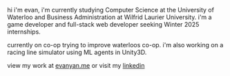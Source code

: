 hi i'm evan, i'm currently studying Computer Science at the University of Waterloo and Business Administration at Wilfrid Laurier University. i'm a game developer and full-stack web developer seeking Winter 2025 internships.

currently on co-op trying to improve waterloos co-op. i'm also working on a racing line simulator using ML agents in Unity3D.

view my work at <a href="https://evanyan.me/">evanyan.me</a> or visit my <a href="https://www.linkedin.com/in/yanevan/">linkedin</a>
